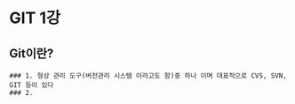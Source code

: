 # GIT 1강 
  ## Git이란?
    ### 1. 형상 관리 도구(버전관리 시스템 이라고도 함)중 하나 이며 대표적으로 CVS, SVN, GIT 등이 있다
    ### 2. 
